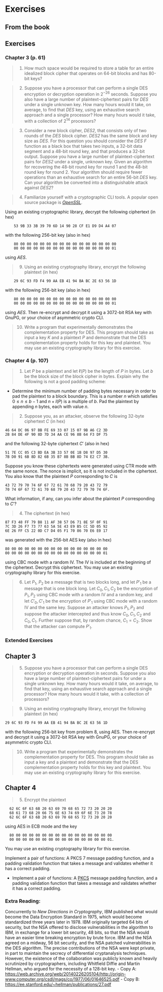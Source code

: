 # Exercises

## From the book

## Exercises

### Chapter 3 (p. 61)

> 1.  How much space would be required to store a table for an entire idealized block cipher that operates on 64-bit blocks and has 80-bit keys?

> 2.  Suppose you have a processor that can perform a single DES encryption or decryption operation in $2^{-26}$ seconds. Suppose you also have a large number of plaintext-ciphertext pairs for $DES$ under a single unknown key. How many hours would it take, on average, to find that $DES$ key, using an exhaustive search approach and a single processor? How many hours would it take, with a collection of $2^{14}$ processors?

> 3.  Consider a new block cipher, _DES2_, that consists only of two rounds of the _DES_ block cipher. _DES2_ has the same block and key size as _DES_. For this question you should consider the _DES_ $F$ function as a black box that takes two inputs, a 32-bit data segment and a 48-bit round key, and that produces a 32-bit output. Suppose you have a large number of plaintext-ciphertext pairs for _DES2_ under a single, unknown key. Given an algorithm for recovering the 48-bit round key for round 1 and the 48-bit round key for round 2. Your algorithm should require fewer operations than an exhaustive search for an entire 56-bit _DES_ key. Can your algorithm be converted into a distinguishable attack against _DES2_?

> 4.  Familiarize yourself with a cryptographic CLI tools. A popular open source package is [_OpenSSL_](https://docs.rs/openssl/latest/openssl/aes/index.html).

Using an existing cryptographic library, decrypt the following ciphertext (in hex)

```hex
	53 9B 33 3B 39 70 6D 14 90 28 CF E1 D9 D4 A4 07
```

with the following 256-bit key (also in hex)

```hex
	80 00 00 00 00 00 00 00 00 00 00 00 00 00 00 00
	00 00 00 00 00 00 00 00 00 00 00 00 00 00 00 01
```

using _AES_.

> 9.  Using an existing cryptography library, encrypt the following plaintext (in hex)

```hex
	29 6C 93 FD F4 99 AA EB 41 94 BA BC 2E 63 56 1D
```

with the following 256-bit key (also in hex)

```hex
	80 00 00 00 00 00 00 00 00 00 00 00 00 00 00 00
	00 00 00 00 00 00 00 00 00 00 00 00 00 00 00 01
```

using _AES_. Then re-encrypt and decrypt it using a 3072-bit RSA key with GnuPG, or your choice of asymmetric crypto CLI.

> 10. Write a program that experimentally demonstrates the complementation property for DES. This program should take as input a key $K$ and a plaintext $P$ and demonstrate that the DES complementation property holds for this key and plaintext. You may use an existing cryptography library for this exercise.

### Chapter 4 (p. 107)

> 1.  Let $P$ be a plaintext and let $\ell(P)$ be the length of $P$ in bytes. Let $b$ be the block size of the block cipher in bytes. Explain why the following is not a good padding scheme:

- Determine the minimum number of padding bytes necessary in order to pad the plaintext to a block boundary. This is a number $n$ which satisfies $0 ≤ n ≤ b − 1$ and $n + l(P)$ is a multiple of $b$. Pad the plaintext by appending $n$ bytes, each with value $n$.

> 2.  Suppose you, as an attacker, observe the following 32-byte ciphertext $C$ (in hex)

```hex
46 64 DC 06 97 BB FE 69 33 07 15 07 9B A6 C2 3D
2B 84 DE 4F 90 8D 7D 34 AA CE 96 8B 64 F3 DF 75
```

and the following 32-byte ciphertext $C'$ (also in hex)

```hex
51 7E CC 05 C3 BD EA 3B 33 57 0E 1B D8 97 D5 30
7B D0 91 6B 8D 82 6B 35 B7 8B BB 8D 74 E2 C7 3B.
```

Suppose you know these ciphertexts were generated using CTR mode with the same nonce. The nonce is implicit, so it is not included in the ciphertext. You also know that the plaintext $P$ corresponding to $C$ is

```hex
43 72 79 70 74 6F 67 72 61 70 68 79 20 43 72 79
70 74 6F 67 72 61 70 68 79 20 43 72 79 70 74 6F.
```

What information, if any, can you infer about the plaintext $P$ corresponding
to $C'$?

> 4.  The ciphertext (in hex)

```hex
87 F3 48 FF 79 B8 11 AF 38 57 D6 71 8E 5F 0F 91
7C 3D 26 F7 73 77 63 5A 5E 43 E9 B5 CC 5D 05 92
6E 26 FF C5 22 0D C7 D4 05 F1 70 86 70 E6 E0 17
```

was generated with the 256-bit AES key (also in hex)

```hex
80 00 00 00 00 00 00 00 00 00 00 00 00 00 00 00
00 00 00 00 00 00 00 00 00 00 00 00 00 00 00 01
```

using CBC mode with a random IV. The IV is included at the beginning of the ciphertext. Decrypt this ciphertext. You may use an existing cryptography library for this exercise.

> 6.  Let $P_1$, $P_2$ be a message that is two blocks long, and let $P'_1$ be a message that is one block long. Let $C_0, C_1, C_2$ be the encryption of $P_1, P_2$ using CBC mode with a random IV and a random key, and let $C'_0, C'_1$ be the encryption of $P'_1$ using CBC mode with a random IV and the same key. Suppose an attacker knows $P_1, P_2$ and suppose the attacker intercepted and thus know $C_0, C_1, C_2$ and $C_0, C_1$. Further suppose that, by random chance, $C_1 = C_2$. Show that the attacker can compute $P'_1$.

### Extended Exercises

## Chapter 3

> 5. Suppose you have a processor that can perform a single DES encryption or decryption operation in seconds. Suppose you also have a large number of plaintext-ciphertext pairs for under a single unknown key. How many hours would it take, on average, to find that key, using an exhaustive search approach and a single processor? How many hours would it take, with a collection of processors?

> 9. Using an existing cryptography library, encrypt the following plaintext (in hex)

    29 6C 93 FD F4 99 AA EB 41 94 BA BC 2E 63 56 1D

with the following 256-bit key from problem 8, using AES. Then re-encrypt and decrypt it using a 3072-bit RSA key with GnuPG, or your choice of asymmetric crypto CLI.

> 10. Write a program that experimentally demonstrates the complementation property for DES. This program should take as input a key and a plaintext and demonstrate that the DES complementation property holds for this key and plaintext. You may use an existing cryptography library for this exercise.

## Chapter 4

> 5.  Encrypt the plaintext

      62 6C 6F 63 6B 20 63 69 70 68 65 72 73 20 20 20
      68 61 73 68 20 66 75 6E 63 74 69 6F 6E 73 20 78
      62 6C 6F 63 6B 20 63 69 70 68 65 72 73 20 20 20

using AES in ECB mode and the key

      80 00 00 00 00 00 00 00 00 00 00 00 00 00 00 00
      00 00 00 00 00 00 00 00 00 00 00 00 00 00 00 01.

You may use an existing cryptography library for this exercise.

Implement a pair of functions: A PKCS 7 message padding function, and a padding validation function that takes a message and validates whether it has a correct padding.

- Implement a pair of functions: A [PKCS](https://en.wikipedia.org/wiki/PKCS_7) message padding function, and a padding validation function that takes a message and validates whether it has a correct padding.

### Extra Reading:

Concurrently to _New Directions in Cryptography_, IBM published what would become the Data Encryption Standard in 1975, which would become standardized three years later in 1978. IBM originally targeted 64 bits of security, but the NSA offered to disclose vulnerabilities in the algorithm to IBM, in exchange for a lower bit security, 48 bits, so that the NSA would have an easier time breaking encryption by brute force. IBM and the NSA agreed on a midway, 56 bit security, and the NSA patched vulnerabilities in the DES algorithm. The precise contributions of the NSA were kept private, in part to maintain the secrecy of differential cryptanalysis techniques. However, the existence of the collaboration was publicly known and heavily scrutinized by cryptographers, including Whitfield Diffie and Martin Hellman, who argued for the necessity of a 128-bit key. - Copy A: https://web.archive.org/web/20140226205104/http://origin-www.computer.org/csdl/mags/co/1977/06/01646525.pdf - Copy B: https://ee.stanford.edu/~hellman/publications/27.pdf
